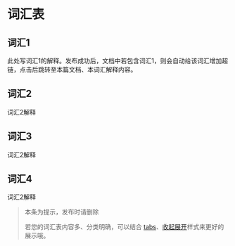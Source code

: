 # 词汇表

## 词汇1 <!--词汇请用五级标题，即“##### 词汇”-->

此处写词汇1的解释。发布成功后，文档中若包含词汇1，则会自动给该词汇增加超链，点击后跳转至本篇文档、本词汇解释内容。


## 词汇2

词汇2解释


## 词汇3

词汇2解释



## 词汇4

词汇2解释



> 本条为提示，发布时请删除
>
> 若您的词汇表内容多、分类明确，可以结合 [tabs](https://leaishere.github.io/docs_new#tabs标签模块)、[收起展开](https://leaishere.github.io/docs_new#收起展开html语法)样式来更好的展示哦。

